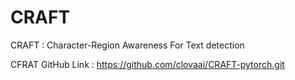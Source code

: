 # CRAFT
CRAFT : Character-Region Awareness For Text detection

CFRAT GitHub Link : https://github.com/clovaai/CRAFT-pytorch.git

